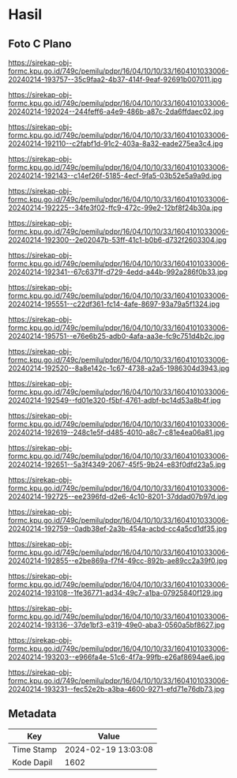 # Hasil

## Foto C Plano

https://sirekap-obj-formc.kpu.go.id/749c/pemilu/pdpr/16/04/10/10/33/1604101033006-20240214-193757--35c9faa2-4b37-414f-9eaf-92691b007011.jpg

https://sirekap-obj-formc.kpu.go.id/749c/pemilu/pdpr/16/04/10/10/33/1604101033006-20240214-192024--244feff6-a4e9-486b-a87c-2da6ffdaec02.jpg

https://sirekap-obj-formc.kpu.go.id/749c/pemilu/pdpr/16/04/10/10/33/1604101033006-20240214-192110--c2fabf1d-91c2-403a-8a32-eade275ea3c4.jpg

https://sirekap-obj-formc.kpu.go.id/749c/pemilu/pdpr/16/04/10/10/33/1604101033006-20240214-192143--c14ef26f-5185-4ecf-9fa5-03b52e5a9a9d.jpg

https://sirekap-obj-formc.kpu.go.id/749c/pemilu/pdpr/16/04/10/10/33/1604101033006-20240214-192225--34fe3f02-ffc9-472c-99e2-12bf8f24b30a.jpg

https://sirekap-obj-formc.kpu.go.id/749c/pemilu/pdpr/16/04/10/10/33/1604101033006-20240214-192300--2e02047b-53ff-41c1-b0b6-d732f2603304.jpg

https://sirekap-obj-formc.kpu.go.id/749c/pemilu/pdpr/16/04/10/10/33/1604101033006-20240214-192341--67c6371f-d729-4edd-a44b-992a286f0b33.jpg

https://sirekap-obj-formc.kpu.go.id/749c/pemilu/pdpr/16/04/10/10/33/1604101033006-20240214-195551--c22df361-fc14-4afe-8697-93a79a5f1324.jpg

https://sirekap-obj-formc.kpu.go.id/749c/pemilu/pdpr/16/04/10/10/33/1604101033006-20240214-195751--e76e6b25-adb0-4afa-aa3e-fc9c751d4b2c.jpg

https://sirekap-obj-formc.kpu.go.id/749c/pemilu/pdpr/16/04/10/10/33/1604101033006-20240214-192520--8a8e142c-1c67-4738-a2a5-1986304d3943.jpg

https://sirekap-obj-formc.kpu.go.id/749c/pemilu/pdpr/16/04/10/10/33/1604101033006-20240214-192549--fd01e320-f5bf-4761-adbf-bc14d53a8b4f.jpg

https://sirekap-obj-formc.kpu.go.id/749c/pemilu/pdpr/16/04/10/10/33/1604101033006-20240214-192619--248c1e5f-d485-4010-a8c7-c81e4ea06a81.jpg

https://sirekap-obj-formc.kpu.go.id/749c/pemilu/pdpr/16/04/10/10/33/1604101033006-20240214-192651--5a3f4349-2067-45f5-9b24-e83f0dfd23a5.jpg

https://sirekap-obj-formc.kpu.go.id/749c/pemilu/pdpr/16/04/10/10/33/1604101033006-20240214-192725--ee2396fd-d2e6-4c10-8201-37ddad07b97d.jpg

https://sirekap-obj-formc.kpu.go.id/749c/pemilu/pdpr/16/04/10/10/33/1604101033006-20240214-192759--0adb38ef-2a3b-454a-acbd-cc4a5cd1df35.jpg

https://sirekap-obj-formc.kpu.go.id/749c/pemilu/pdpr/16/04/10/10/33/1604101033006-20240214-192855--e2be869a-f7f4-49cc-892b-ae89cc2a39f0.jpg

https://sirekap-obj-formc.kpu.go.id/749c/pemilu/pdpr/16/04/10/10/33/1604101033006-20240214-193108--1fe36771-ad34-49c7-a1ba-07925840f129.jpg

https://sirekap-obj-formc.kpu.go.id/749c/pemilu/pdpr/16/04/10/10/33/1604101033006-20240214-193136--37de1bf3-e319-49e0-aba3-0560a5bf8627.jpg

https://sirekap-obj-formc.kpu.go.id/749c/pemilu/pdpr/16/04/10/10/33/1604101033006-20240214-193203--e966fa4e-51c6-4f7a-99fb-e26af8694ae6.jpg

https://sirekap-obj-formc.kpu.go.id/749c/pemilu/pdpr/16/04/10/10/33/1604101033006-20240214-193231--fec52e2b-a3ba-4600-9271-efd71e76db73.jpg


## Metadata

| Key        | Value               |
| ---------- | ------------------- |
| Time Stamp | 2024-02-19 13:03:08 |
| Kode Dapil | 1602                |



